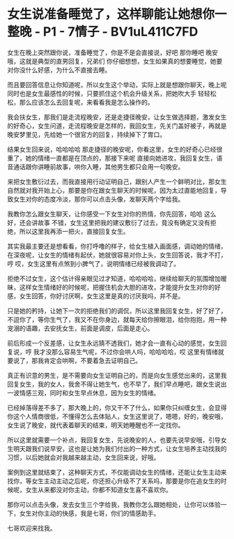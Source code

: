 # 女生说准备睡觉了，这样聊能让她想你一整晚 - P1 - 7情子 - BV1uL411C7FD

女生在晚上突然跟你说，准备睡觉了，你是不是会直接说，好吧 那你睡吧 晚安哦，这就是典型的直男回复，兄弟们 你仔细想想，女生如果真的想要睡觉，她要对你没什么好感，为什么不直接去睡。

而且要回答信息让你知道呢，所以女生这个举动，实际上就是想跟你聊天，晚上呢 同时也是女生最感性的时候，只要抓住这个机会升级关系，把她吹大手 轻轻松松，那么应该怎么去回复呢，来看看我是怎么操作的。

我会扶女生，那我们是走流程晚安，还是走捷径晚安，让女生做选择题，激发女生的好奇心，女生问道，走流程晚安是怎样的，我回女生，先关门盖好被子，再就是晚安梦里见，先给她一个很官方的回复，持续掉下了胃口。

结果女生回来说，哈哈哈哈 那走捷径的晚安呢，你看这里，女生的好奇心已经很重了，她的情绪一直都是在顶点的，那接下来呢 直接向她进攻，我回复女生，语音通话跟你讲睡前故事，哄你入睡，其他男生都只会用一句晚安。

来把女生敷衍过去，而我直接用行动证明自己，跟别人产生一个鲜明对比，那女生自然就对我开始上心，那要是你在跟女生聊天的时候呢，因为太过直能地回复，导致女生对你的态度冷淡，那你可以点击头像，发聊天两个字给我。

我教你怎么跟女生聊天，让你感受一下女生对你的热情，你先回答，哈哈 这么好，还会讲故事 不错，女生这里把我的建议敷衍了过去，竟没有确定又没有拒绝，所以这里我再添一把火，直接回复女生。

其实我最主要还是想看看，你打呼噜的样子，给女生植入画面感，调动她的情绪，在深夜呢，让女生的情绪有起伏，她就很容易对你上头，女生回答说，我才不打，哼 哎，女生这里有点煞到小脾气了，说明情绪已经被我调动了。

拒绝不过女生，这个估计得亲眼见过才知道，哈哈哈哈，继续给聊天的氛围增加暧昧，这样女生情绪好的时候呢，把握住机会大胆的进攻，才能提升女生对你的好感，女生回答，你好讨厌啊，女生这里是真的讨厌我吗，并不是。

只是她的矜持，让她下一次的拒绝我们的调侃，所以这里我回复女生，好了好了，不逗你了，等你生气了，我又不在你身边，就每天给你擦眼泪，给你抱抱，用一种宠溺的语趣，去安抚女生，前面是调皮，后面是走心。

前后形成一个反差感，让女生永远猜不透我们，她才会一直有心动的感觉，女生回复说，哼 我才没那么容易生气呢，不过你会哄人吗，哈哈哈哈，哎 这里有情绪就要说了，那我肯定会哄啊，不要着急去证明自己。

真正有识意的男生，是不需要向女生证明自己的，而是向女生感觉出来的，这里我回复女生，我的女人，我舍不得让她生气，也不早了，我们早点睡吧，跟女生说出一波情感三观，同时和女生早点休息，因为女生的情绪。

已经掉落得差不多了，那大晚上的，你又干不了什么，如果你只纠缠女生，会显得你这个人情商很低，不懂得怎么去体贴人，女生这里说了，嗯嗯，好的，晚安哦，女生说了晚安，就代表着聊天的结束，明天她睡醒也不一定找你。

所以这里就需要一个补点，我回复女生，先说晚安的人，也要先说早安哦，引导女生明天跟我们说早安，这也是让她为我们付出的一种方式，让女生培养主动找我的习惯，以后她就会对我越来越主动，女生回来说，好哦。

案例到这里就结束了，这种聊天方式，不仅能调动女生的情绪，还能让女生主动来找你，等女生主动主动之后呢，你还担心升级不了关系吗，那要是你在追女生的时候呢，女生从来都没对你主动，你都不知道女生喜不喜欢你。

那你可以点击头像，发去女生三个字给我，我教你怎么跟她相处，让你可以体验一下，女生对你主动的快感，我是七哥，你们的情感助手。

七哥欢迎来找我。
